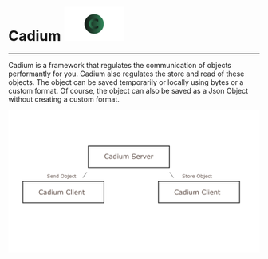 # Cadium <img src="/.github/images/Cadium.png" width="120px" alt="icon">

---

Cadium is a framework that regulates the communication of objects performantly for you.
Cadium also regulates the store and read of these objects. The object can be saved temporarily or locally using bytes or a custom
format. Of course, the object can also be saved as a Json Object without creating a custom format.

<img src="images/overview-1.png" alt="overview - server client" width="1920">